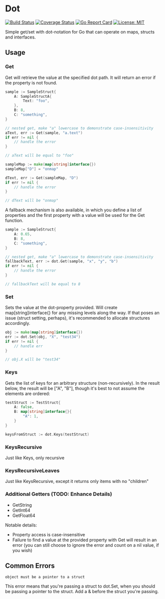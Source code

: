 # Dot

[![Build Status](https://travis-ci.org/markdicksonjr/dot.svg?branch=master)](https://travis-ci.org/markdicksonjr/dot)
[![Coverage Status](https://coveralls.io/repos/github/markdicksonjr/dot/badge.svg?branch=master)](https://coveralls.io/github/markdicksonjr/dot?branch=master)
[![Go Report Card](https://goreportcard.com/badge/github.com/markdicksonjr/dot)](https://goreportcard.com/report/github.com/markdicksonjr/dot)
[![License: MIT](https://img.shields.io/badge/License-MIT-yellow.svg)](https://opensource.org/licenses/MIT)

Simple get/set with dot-notation for Go that can operate on maps, structs and interfaces.

## Usage

### Get

Get will retrieve the value at the specified dot path.  It will return an error if the property is not found.

```go
sample := SampleStruct{
    A: SampleStructA{
        Text: "foo",
    },
    B: 8,
    C: "something",
}

// nested get, make "a" lowercase to demonstrate case-insensitivity
aText, err := Get(sample, "a.text")
if err != nil {
    // handle the error
}

// aText will be equal to "foo"

sampleMap := make(map[string]interface{})
sampleMap["D"] = "onmap"

dText, err := Get(sampleMap, "D")
if err != nil {
    // handle the error
}

// dText will be "onmap"

```

A fallback mechanism is also available, in which you define a list of properties and the first property with a value
will be used for the Get function.

```go
sample := SampleStruct{
    A: 0.65,
    B: 8,
    C: "something",
}

// nested get, make "a" lowercase to demonstrate case-insensitivity
fallbackText, err := dot.Get(sample, "x", "y", "b")
if err != nil {
    // handle the error
}

// fallbackText will be equal to 8
```

### Set

Sets the value at the dot-property provided.  Will create map[string]interface{} for any missing levels along the way.
If that poses an issue (struct setting, perhaps), it's recommended to allocate structures accordingly.

```go
obj := make(map[string]interface{})
err := dot.Set(obj, "X", "test34")
if err != nil {
	// handle err
}

// obj.X will be "test34"
```

### Keys

Gets the list of keys for an arbitrary structure (non-recursively).  In the result below, the result will be ["A", "B"], 
though it's best to not assume the elements are ordered:

```go
testStruct := TestStruct{
    A: false,
    B: map[string]interface{}{
        "A": 1,
    }
}

keysFromStruct := dot.Keys(testStruct)
```

### KeysRecursive

Just like Keys, only recursive

### KeysRecursiveLeaves

Just like KeysRecursive, except it returns only items with no "children"

### Additional Getters (TODO: Enhance Details)

- GetString
- GetInt64
- GetFloat64

Notable details:

- Property access is case-insensitive
- Failure to find a value at the provided property with Get will result in an error (you can still choose to ignore 
the error and count on a nil value, if you wish) 

## Common Errors

`object must be a pointer to a struct`

This error means that you're passing a struct to dot.Set, when you should be passing a pointer to the struct.  Add a &
before the struct you're passing.
